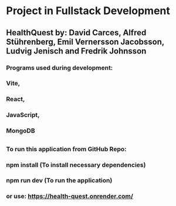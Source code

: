 # Project in Fullstack Development
## HealthQuest by: David Carces, Alfred Stührenberg, Emil Vernersson Jacobsson, Ludvig Jenisch and Fredrik Johnsson

### Programs used during development:
### Vite,
### React,
### JavaScript,
### MongoDB

##

### To run this application from GitHub Repo:
### npm install (To install necessary dependencies)
### npm run dev (To run the application)

### or use: https://health-quest.onrender.com/

